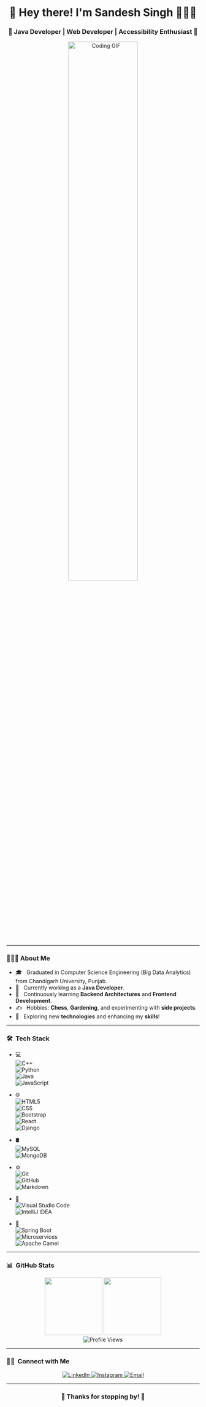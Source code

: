 <h1 align="center">👋 Hey there! I'm Sandesh Singh 👨🏻‍💻 </h1>
<h3 align="center">🚀 Java Developer | Web Developer | Accessibility Enthusiast 🚀</h3>

<div align="center">
  <img width="60%" alt="Coding GIF" src="https://media.giphy.com/media/qgQUggAC3Pfv687qPC/giphy.gif" />
</div>

---

<h3> 👨🏻‍💻 About Me </h3>

- 🎓 &nbsp; Graduated in Computer Science Engineering (Big Data Analytics) from Chandigarh University, Punjab.  
- 💼 &nbsp; Currently working as a **Java Developer**.  
- 🌱 &nbsp; Continuously learning **Backend Architectures** and **Frontend Development**.  
- ✍️ &nbsp; Hobbies: **Chess**, **Gardening**, and experimenting with **side projects**.  
- 💪 &nbsp; Exploring new **technologies** and enhancing my **skills**!  

---

<h3> 🛠 &nbsp;Tech Stack</h3>

- 💻 &nbsp;  
  ![C++](https://img.shields.io/badge/-C++-333333?style=flat&logo=C%2B%2B&logoColor=00599C)  
  ![Python](https://img.shields.io/badge/-Python-333333?style=flat&logo=python)  
  ![Java](https://img.shields.io/badge/-Java-333333?style=flat&logo=Java&logoColor=007396)  
  ![JavaScript](https://img.shields.io/badge/-JavaScript-333333?style=flat&logo=javascript)  

- 🌐 &nbsp;  
  ![HTML5](https://img.shields.io/badge/-HTML5-333333?style=flat&logo=HTML5)  
  ![CSS](https://img.shields.io/badge/-CSS-333333?style=flat&logo=CSS3&logoColor=1572B6)  
  ![Bootstrap](https://img.shields.io/badge/-Bootstrap-333333?style=flat&logo=bootstrap&logoColor=563D7C)  
  ![React](https://img.shields.io/badge/-React-333333?style=flat&logo=react)  
  ![Django](https://img.shields.io/badge/-Django-333333?style=flat&logo=django)  

- 🛢 &nbsp;  
  ![MySQL](https://img.shields.io/badge/-MySQL-333333?style=flat&logo=mysql)  
  ![MongoDB](https://img.shields.io/badge/-MongoDB-333333?style=flat&logo=mongodb)  

- ⚙️ &nbsp;  
  ![Git](https://img.shields.io/badge/-Git-333333?style=flat&logo=git)  
  ![GitHub](https://img.shields.io/badge/-GitHub-333333?style=flat&logo=github)  
  ![Markdown](https://img.shields.io/badge/-Markdown-333333?style=flat&logo=markdown)  

- 🔧 &nbsp;  
  ![Visual Studio Code](https://img.shields.io/badge/-Visual%20Studio%20Code-333333?style=flat&logo=visual-studio-code&logoColor=007ACC)  
  ![IntelliJ IDEA](https://img.shields.io/badge/-IntelliJ%20IDEA-333333?style=flat&logo=intellij-idea&logoColor=007ACC)  

- 🚀 &nbsp;  
  ![Spring Boot](https://img.shields.io/badge/-Spring%20Boot-333333?style=flat&logo=spring-boot)  
  ![Microservices](https://img.shields.io/badge/-Microservices-333333?style=flat&logo=microservices)  
  ![Apache Camel](https://img.shields.io/badge/-Apache%20Camel-333333?style=flat&logo=apache-camel)  

---

<h3> 📊 &nbsp;GitHub Stats</h3>

<div align="center">
  <img height="150px" src="https://github-readme-stats.vercel.app/api?username=Sandeshsingh27&show_icons=true&theme=gruvbox&hide=stars,issues" />
  <img height="150px" src="https://github-readme-stats.vercel.app/api/top-langs/?username=Sandeshsingh27&layout=compact&theme=gruvbox" />
</div>

<div align="center">
  <img src="https://komarev.com/ghpvc/?username=Sandeshsingh27&color=brightgreen&style=flat-square" alt="Profile Views" />
</div>

---

<h3> 🤝🏻 &nbsp;Connect with Me </h3>

<div align="center">
  <a href="https://www.linkedin.com/in/sandesh-singh-64290719a/">
    <img src="https://img.shields.io/badge/-LinkedIn-0077B5?style=flat-square&logo=linkedin&logoColor=white" alt="LinkedIn">
  </a>
  <a href="https://www.instagram.com/sandesh._.singh/">
    <img src="https://img.shields.io/badge/-Instagram-E4405F?style=flat-square&logo=instagram&logoColor=white" alt="Instagram">
  </a>
  <a href="mailto:sandehsingh295@gmail.com">
    <img src="https://img.shields.io/badge/-Email-D14836?style=flat-square&logo=gmail&logoColor=white" alt="Email">
  </a>
</div>

---

<h3 align="center">🚀 Thanks for stopping by! 🚀</h3>
